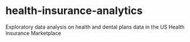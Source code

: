 # health-insurance-analytics
Exploratory data analysis on health and dental plans data in the US Health Insurance Marketplace
